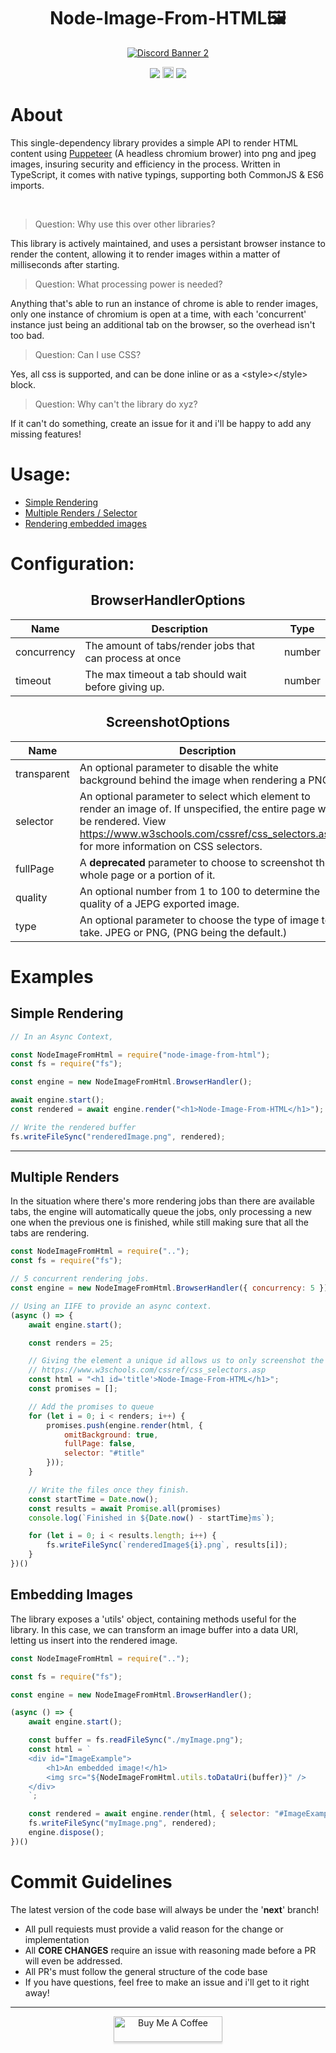 <h1 align="center">Node-Image-From-HTML🖼️</h1>
<p align="center">
    <a href="https://discord.gg/tamVs2Ujrf">
        <img src="https://discordapp.com/api/guilds/769020183540400128/widget.png?style=banner2" alt="Discord Banner 2"/>
    </a>
    <div align="center">
        <img src="https://img.shields.io/bundlephobia/min/node-image-from-html">
        <a href="https://badge.fury.io/js/node-image-from-html"><img src="https://badge.fury.io/js/node-image-from-html.svg" alt="npm version" height="18"></a>
        <img src="https://img.shields.io/npm/dw/node-image-from-html">
    </div>
</p>

# About

This single-dependency library provides a simple API to render HTML content using <a href="https://github.com/puppeteer/puppeteer">Puppeteer</a> (A headless chromium brower) into png and jpeg images, insuring security and efficiency in the process. Written in TypeScript, it comes with native typings, supporting both CommonJS & ES6 imports.

&nbsp;
> Question: Why use this over other libraries?

This library is actively maintained, and uses a persistant browser instance to render the content, allowing it to render images within a matter of milliseconds after starting.

> Question: What processing power is needed?

Anything that's able to run an instance of chrome is able to render images, only one instance of chromium is open at a time, with each 'concurrent' instance just being an additional tab on the browser, so the overhead isn't too bad.

> Question: Can I use CSS?

Yes, all css is supported, and can be done inline or as a \<style>\</style> block.

> Question: Why can't the library do xyz?

If it can't do something, create an issue for it and i'll be happy to add any missing features! 
# Usage:
<p>
    <ul>
        <li>
            <a href = "#Simple-Rendering">Simple Rendering</a>
        </li>
        <li>
            <a href = "#Multiple-Renders">Multiple Renders / Selector</a>
        </li>
        <li>
            <a href = "#Embedding-Images">Rendering embedded images</a>
        </li>
    </ul>
</p>

# Configuration:

<h2 align="center">BrowserHandlerOptions</h2>
<p align="center">

| Name        | Description                                             | Type   |
|-------------|---------------------------------------------------------|--------|
| concurrency | The amount of tabs/render jobs that can process at once | number |
| timeout     | The max timeout a tab should wait before giving up.     | number |

</p>

<h2 align="center">ScreenshotOptions</h2>
<p align="center">

| Name        | Description                                                                                                                                                                                                             | Type    |
|-------------|-------------------------------------------------------------------------------------------------------------------------------------------------------------------------------------------------------------------------|---------|
| transparent | An optional parameter to disable the white background behind the image when rendering a PNG.                                                                                                                            | boolean |
| selector    | An optional parameter to select which element to render an image of. If unspecified, the entire page will be rendered. View https://www.w3schools.com/cssref/css_selectors.asp for more information on CSS selectors.   | string  |
| fullPage    | A **deprecated** parameter to choose to screenshot the whole page or a portion of it.                                                                                                                                   | boolean |
| quality     | An optional number from 1 to 100 to determine the quality of a JEPG exported image.                                                                                                                                     | number  |
| type        | An optional parameter to choose the type of image to take. JPEG or PNG, (PNG being the default.)                                                                                                                        | string  |
</p>

# Examples

## Simple Rendering
```js
// In an Async Context,

const NodeImageFromHtml = require("node-image-from-html");
const fs = require("fs");

const engine = new NodeImageFromHtml.BrowserHandler();

await engine.start();
const rendered = await engine.render("<h1>Node-Image-From-HTML</h1>");

// Write the rendered buffer
fs.writeFileSync("renderedImage.png", rendered);
```
<hr>

## Multiple Renders
In the situation where there's more rendering jobs than there are available tabs, the engine will automatically queue the jobs, only processing a new one when the previous one is finished, while still making sure that all the tabs are rendering.

```js
const NodeImageFromHtml = require("..");
const fs = require("fs");

// 5 concurrent rendering jobs. 
const engine = new NodeImageFromHtml.BrowserHandler({ concurrency: 5 });

// Using an IIFE to provide an async context.
(async () => {
    await engine.start();

    const renders = 25;

    // Giving the element a unique id allows us to only screenshot the element using a CSS selector,
    // https://www.w3schools.com/cssref/css_selectors.asp
    const html = "<h1 id='title'>Node-Image-From-HTML</h1>";
    const promises = [];

    // Add the promises to queue
    for (let i = 0; i < renders; i++) {
        promises.push(engine.render(html, {
            omitBackground: true,
            fullPage: false,
            selector: "#title"
        }));
    }

    // Write the files once they finish.
    const startTime = Date.now();
    const results = await Promise.all(promises)
    console.log(`Finished in ${Date.now() - startTime}ms`);

    for (let i = 0; i < results.length; i++) {
        fs.writeFileSync(`renderedImage${i}.png`, results[i]);
    }
})()
```

## Embedding Images
The library exposes a 'utils' object, containing methods useful for the library. In this case, we can transform an image buffer into a data URI, letting us insert into the rendered image.
```js
const NodeImageFromHtml = require("..");

const fs = require("fs");

const engine = new NodeImageFromHtml.BrowserHandler();

(async () => {
    await engine.start();

    const buffer = fs.readFileSync("./myImage.png");
    const html = `
    <div id="ImageExample">
        <h1>An embedded image!</h1>
        <img src="${NodeImageFromHtml.utils.toDataUri(buffer)}" />
    </div>
    `;

    const rendered = await engine.render(html, { selector: "#ImageExample" });
    fs.writeFileSync("myImage.png", rendered);
    engine.dispose();
})()
```
# Commit Guidelines

The latest version of the code base will always be under the '**next**' branch!

- All pull requiests must provide a valid reason for the change or implementation
- All **CORE CHANGES** require an issue with reasoning made before a PR will even be addressed.
- All PR's must follow the general structure of the code base
- If you have questions, feel free to make an issue and i'll get to it right away!

<hr>
<div style="text-align: center">
<a href="https://www.buymeacoffee.com/ether" target="_blank"><img src="https://www.buymeacoffee.com/assets/img/custom_images/orange_img.png" alt="Buy Me A Coffee" style="height: 41px !important;width: 174px !important;box-shadow: 0px 3px 2px 0px rgba(190, 190, 190, 0.5) !important;-webkit-box-shadow: 0px 3px 2px 0px rgba(190, 190, 190, 0.5) !important;" ></a>
</div>
